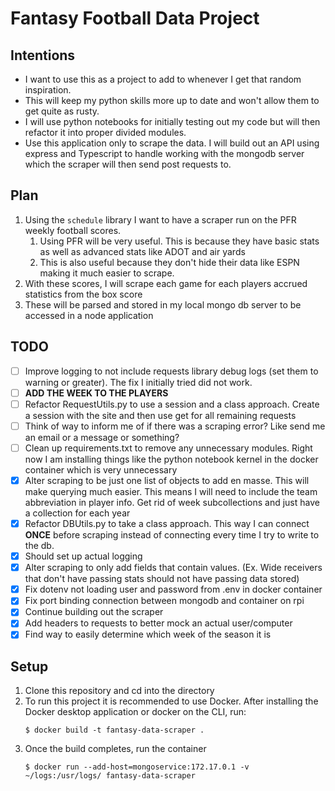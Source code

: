 # Fantasy Football Data Project

## Intentions
- I want to use this as a project to add to whenever I get that random inspiration.
- This will keep my python skills more up to date and won't allow them to get quite as rusty.
- I will use python notebooks for initially testing out my code but will then refactor it into proper divided modules.
- Use this application only to scrape the data.  I will build out an API using express and Typescript to handle working with the mongodb server which the scraper will then send post requests to.

## Plan
1. Using the `schedule` library I want to have a scraper run on the PFR weekly football scores.
   1. Using PFR will be very useful.  This is because they have basic stats as well as advanced stats like ADOT and air yards
   2. This is also useful because they don't hide their data like ESPN making it much easier to scrape.
2. With these scores, I will scrape each game for each players accrued statistics from the box score
3. These will be parsed and stored in my local mongo db server to be accessed in a node application

## TODO
- [ ] Improve logging to not include requests library debug logs (set them to warning or greater). The fix I initially tried did not work.
- [ ] **ADD THE WEEK TO THE PLAYERS**
- [ ] Refactor RequestUtils.py to use a session and a class approach.  Create a session with the site and then use get for all remaining requests
- [ ] Think of way to inform me of if there was a scraping error?  Like send me an email or a message or something?
- [ ] Clean up requirements.txt to remove any unnecessary modules.  Right now I am installing things like the python notebook kernel in the docker container which is very unnecessary
- [x] Alter scraping to be just one list of objects to add en masse.  This will make querying much easier.  This means I will need to include the team abbreviation in player info.  Get rid of week subcollections and just have a collection for each year
- [x] Refactor DBUtils.py to take a class approach.  This way I can connect **ONCE** before scraping instead of connecting every time I try to write to the db.
- [x] Should set up actual logging
- [x] Alter scraping to only add fields that contain values.  (Ex. Wide receivers that don't have passing stats should not have passing data stored)
- [x] Fix dotenv not loading user and password from .env in docker container
- [x] Fix port binding connection between mongodb and container on rpi
- [x] Continue building out the scraper
- [x] Add headers to requests to better mock an actual user/computer
- [x] Find way to easily determine which week of the season it is
## Setup
1. Clone this repository and cd into the directory
2. To run this project it is recommended to use Docker.  After installing the Docker desktop application or docker on the CLI, run:
   ```
   $ docker build -t fantasy-data-scraper .
   ```
3. Once the build completes, run the container
   ```
   $ docker run --add-host=mongoservice:172.17.0.1 -v ~/logs:/usr/logs/ fantasy-data-scraper
   ```
